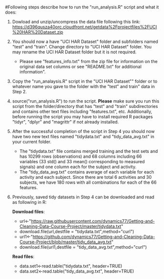 
#Following steps describe how to run the "run_analysis.R" script and what it does:

1. Dowload and unzip/uncompress the data file following this link:
 https://d396qusza40orc.cloudfront.net/getdata%2Fprojectfiles%2FUCI%20HAR%20Dataset.zip 

2. You should now a have "UCI HAR Dataset" folder and subfolders named "test" and "train". Change directory to "UCI HAR Dataset" folder. You may rename the UCI HAR Dataset folder but it is not required.
    - Please see "features_info.txt" from the zip file for information on the original data set columns or see "README.txt" for additional information".

4. Copy the "run_analaysis.R" script in the "UCI HAR Dataset"" folder or to whatever name
you gave to the folder with the "test" and train" data in Step 2.

5.  source("run_analysis.R") to run the script. **Please** make sure you run this script from the folder/directory that has "test" and "train" subdirectories and contains other text files including "features.txt", etc. Additionally, before running the script you may have to install required R packages "tidyr", "dplyr" and "magrittr" if not already installed.

6. After the successful completion of the script in Step 4 you should now have two new text 
files named "tidydata.txt" and "tidy_data_avg.txt" in your current folder. 
    - The "tidydata.txt" file contains merged training and the test sets and has 10299 rows (observations) and 68 columns including 66 variables (33 std() and 33 mean() corresponding to measured signals) and one column each for the subject and activity. 
    - The "tidy_data_avg.txt" contains average of each variable for each activity and each subject. Since there are total 6 activities and 30 subjects, we have 180 rows with all combinations for each of the 66 features.

7. Previously, saved tidy datasets in Step 4 can be downloaded and read as following in R:

     **Download files**:
    - url<-"https://raw.githubusercontent.com/dynamics77/Getting-and-Cleaning-Data-Course-Project/master/tidydata.txt"
    - download.file(url,destfile = "tidydata.txt",method="curl")
    - url1<-"https://github.com/dynamics77/Getting-and-Cleaning-Data-Course-Project/blob/master/tidy_data_avg.txt"
    - download.file(url1,destfile = "tidy_data_avg.txt",method="curl")
    
     **Read files**:
     - data.set1<-read.table("tidydata.txt", header=TRUE)
     - data.set2<-read.table("tidy_data_avg.txt", header=TRUE)

